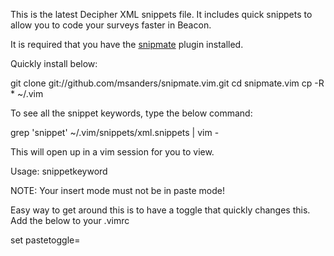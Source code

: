 <p>This is the latest Decipher XML snippets file.  It includes quick snippets to allow you to code your surveys faster in Beacon.</p>

<p>It is required that you have the <a href="https://github.com/msanders/snipmate.vim" target="_blank">snipmate</a> plugin installed.</p>

Quickly install below:

git clone git://github.com/msanders/snipmate.vim.git
cd snipmate.vim
cp -R * ~/.vim


<p>To see all the snippet keywords, type the below command:</p>
<p>grep 'snippet' ~/.vim/snippets/xml.snippets | vim -</p>

<p>This will open up in a vim session for you to view.</p>

<p>Usage: snippetkeyword <tab-key></p>
<p>NOTE: Your insert mode must not be in paste mode!</p>
<p>Easy way to get around this is to have a toggle that quickly changes this.  Add the below to your .vimrc</p>

<p>set pastetoggle=<F3></p>
